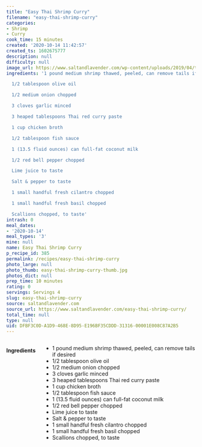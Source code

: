 ```yaml
---
title: "Easy Thai Shrimp Curry"
filename: "easy-thai-shrimp-curry"
categories:
- Shrimp
- Curry
cook_time: 15 minutes
created: '2020-10-14 11:42:57'
created_ts: 1602675777
description: null
difficulty: null
image_url: https://www.saltandlavender.com/wp-content/uploads/2019/04/thai-shrimp-curry-recipe-1.jpg
ingredients: '1 pound medium shrimp thawed, peeled, can remove tails if desired

  1/2 tablespoon olive oil

  1/2 medium onion chopped

  3 cloves garlic minced

  3 heaped tablespoons Thai red curry paste

  1 cup chicken broth

  1/2 tablespoon fish sauce

  1 (13.5 fluid ounces) can full-fat coconut milk

  1/2 red bell pepper chopped

  Lime juice to taste

  Salt & pepper to taste

  1 small handful fresh cilantro chopped

  1 small handful fresh basil chopped

  Scallions chopped, to taste'
intrash: 0
meal_dates:
- '2020-10-14'
meal_types: '3'
mine: null
name: Easy Thai Shrimp Curry
p_recipe_id: 385
permalink: /recipes/easy-thai-shrimp-curry
photo_large: null
photo_thumb: easy-thai-shrimp-curry-thumb.jpg
photos_dict: null
prep_time: 10 minutes
rating: 0
servings: Servings 4
slug: easy-thai-shrimp-curry
source: saltandlavender.com
source_url: https://www.saltandlavender.com/easy-thai-shrimp-curry/
total_time: null
type: null
uid: DFBF3C0D-A1D9-468E-8D95-E196BF35CDDD-31316-00001E008C87A2B5
---
```

<div class="large-8 medium-7 columns" id="writeup">	</div><!-- #writeup -->
</div><!-- #row-one -->
<div class="row" id="row-two">	<div class="medium-4 small-5 columns" id="ingredients"><h4>Ingredients</h4><div class="box box-ingredients content"><ul>
<li>1 pound medium shrimp thawed, peeled, can remove tails if desired</li>
<li>1/2 tablespoon olive oil</li>
<li>1/2 medium onion chopped</li>
<li>3 cloves garlic minced</li>
<li>3 heaped tablespoons Thai red curry paste</li>
<li>1 cup chicken broth</li>
<li>1/2 tablespoon fish sauce</li>
<li>1 (13.5 fluid ounces) can full-fat coconut milk</li>
<li>1/2 red bell pepper chopped</li>
<li>Lime juice to taste</li>
<li>Salt &amp; pepper to taste</li>
<li>1 small handful fresh cilantro chopped</li>
<li>1 small handful fresh basil chopped</li>
<li>Scallions chopped, to taste</li>
</ul>
</div>	</div>	<div class="medium-6 small-7 columns" id="directions">	</div>